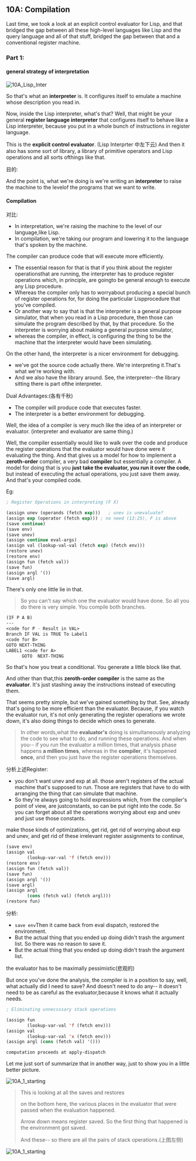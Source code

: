 ## 10A: Compilation

Last time, we took a look at an explicit control evaluator for Lisp, and that bridged the gap between all these high-level languages like Lisp and the query language and all of that stuff, bridged the gap between that and a conventional register machine.

### Part 1:

#### general strategy of interpretation

![10A_Lisp_Inter](./png/10A_Lisp_Inter.png)

So that's what an **interpreter** is. It configures itself to emulate a machine whose description you read in.

Now, inside the Lisp interpreter, what's that? Well, that might be your general **register language interpreter** that configures itself to behave like a Lisp interpreter, because you put in a whole bunch of instructions in register language.

This is the **explicit control evaluator**. (Lisp Interprter 中左下云) And then it also has some sort of library, a library of primitive operators and Lisp operations and all sorts ofthings like that.

目的:

And the point is, what we're doing is we're writing an **interpreter** to raise the machine to the levelof the programs that we want to write.

#### Compilation

对比:

- In interpretation, we're raising the machine to the level of our language,like Lisp.
- In compilation, we're taking our program and lowering it to the language that's spoken by the machine.

The compiler can produce code that will execute more efficiently.

- The essential reason for that is that if you think about the register operationsthat are running, the interpreter has to produce register operations which, in principle, are goingto be general enough to execute any Lisp procedure. 
- Whereas the compiler only has to worryabout producing a special bunch of register operations for, for doing the particular Lispprocedure that you've compiled.
- Or another way to say that is that the interpreter is a general purpose simulator, that when you read in a Lisp procedure, then those can simulate the program described by that, by that procedure. So the interpreter is worrying about making a general purpose simulator, 
- whereas the compiler, in effect, is configuring the thing to be the machine that the interpreter would have been simulating.

On the other hand, the interpreter is a nicer environment for debugging. 

- we've got the source code actually there. We're interpreting it.That's what we're working with. 
- And we also have the library around. See, the interpreter--the library sitting there is part ofthe interpreter.

Dual Advantages:(各有千秋)

- The compiler will produce code that executes faster.
- The interpreter is a better environment for debugging.

Well, the idea of a compiler is very much like the idea of an interpreter or evaluator. (interpreter and evaluator are same thing.)

Well, the compiler essentially would like to walk over the code and produce the register operations that the evaluator would have done were it evaluating the thing. And that gives us a model for how to implement a **zeroth-order** compiler, a very bad **compiler** but essentially a compiler. A model for doing that is you **just take the evaluator, you run it over the code**, but instead of executing the actual operations, you just save them away. And that's your compiled code.

Eg:

```lisp
; Register Operations in interpreting (F X)

(assign unev (operands (fetch exp)))   ; unev is unevaluate?
(assign exp (operator (fetch exp))) ; no need (13:25), F is above
(save continue)
(save env)
(save unev)
(assign continue eval-args)
(assign val (lookup-val-val (fetch exp) (fetch env)))
(restore unev)
(restore env)
(assign fun (fetch val))
(save fun)
(assign argl '())
(save argl)
```



 There's only one little lie in that.

> So you can't say which one the evaluator would have done. So all you do there is very simple. You compile both branches.

```lisp
(IF P A B)
---
<code for P - Result in VAL>
Branch IF VAL is TRUE To Label1
<code for B>
GOTO NEXT-THING
LABEL1 <code for A>
      GOTO  NEXT-THING
```

So that's how you treat a conditional. You generate a little block like that.

And other than that,this **zeroth-order compiler** is the same as the **evaluator**. It's just stashing away the instructions instead of executing them.



That seems pretty simple, but we've gained something by that. See, already that's going to be more efficient than the evaluator. Because, if you watch the evaluator run, it's not only generating the register operations we wrote down, it's also doing things to decide which ones to generate.

> In other words,what the **evaluator's** doing is simultaneously analyzing the code to see what to do, and running these operations. And when you-- if you run the evaluator a million times, that analysis phase happens **a million times**, whereas in the **compiler**, it's happened **once**, and then you just have the register operations themselves.



分析上述Register: 

- you don't want unev and exp at all. those aren't registers of the actual machine that's supposed to run. Those are registers that have to do with arranging the thing that can simulate that machine.
- So they're always going to hold expressions which, from the compiler's point of view, are justconstants, so can be put right into the code. So you can forget about all the operations worrying about exp and unev and just use those constants.


make those kinds of optimizations, get rid, get rid of worrying about exp and unev, and get rid of these irrelevant register assignments to continue, 

```lisp
(save env)
(assign val
        (lookup-var-val 'f (fetch env)))
(restore env)
(assign fun (fetch val))
(save fun)
(assign argl '())
(save argl)
(assign argl
        (cons (fetch val) (fetch argl)))
(restore fun)
```

分析:

- `save env`Then it came back from eval dispatch, restored the environment.
- But the actual thing that you ended up doing didn't trash the argument list. So there was no reason to save it. 
- But the actual thing that you ended up doing didn't trash the argument list.

the evaluator has to be maximally pessimistic(悲观的)

But once you've done the analysis, the compiler is in a position to say, well, what actually did I need to save? And doesn't need to do any-- it doesn't need to be as careful as the evaluator,because it knows what it actually needs.

```lisp
; Eliminating unnecsssary stack operations

(assign fun
        (lookup-var-val 'f (fetch env)))
(assign val
        (lookup-var-val 'x (fetch env)))
(assign argl (cons (fetch val) '()))

computation proceeds at apply-dispatch
```

 Let me just sort of summarize that in another way, just to show you in a little better picture.

![10A_1_starting](./png/10A_1_starting.png)

>  This is looking at all the saves and restores
>
> on the bottom here, the various places in the evaluator that were passed when the evaluation happened.
>
>  Arrow down means register saved. So the first thing that happened is the environment got saved.
>
>  And these-- so there are all the pairs of stack operations.(上图左侧)

![10A_1_starting](./png/10A_1_ConstantStructure.png)


